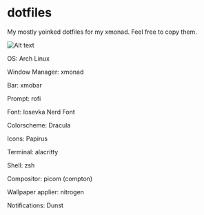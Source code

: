# dotfiles
 My mostly yoinked dotfiles for my xmonad. Feel free to copy them.

![Alt text](/Lamampis/dotfiles/desktopscreenshot.png?raw=true "Optional Title")

OS: Arch Linux

Window Manager: xmonad 

Bar: xmobar

Prompt: rofi

Font: Iosevka Nerd Font

Colorscheme: Dracula

Icons: Papirus

Terminal: alacritty

Shell: zsh

Compositor: picom (compton)

Wallpaper applier: nitrogen

Notifications: Dunst
